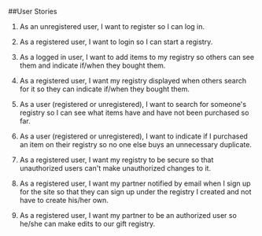##User Stories

1. As an unregistered user, I want to register so I can log in.

2. As a registered user, I want to login so I can start a registry.

3. As a logged in user, I want to add items to my registry so others can see
them and indicate if/when they bought them.

4. As a registered user, I want my registry displayed when others search for it
so they can indicate if/when they bought them.

5. As a user (registered or unregistered), I want to search for someone's
registry so I can see what items have and have not been purchased so far.

6. As a user (registered or unregistered), I want to indicate if I purchased an
item on their registry so no one else buys an unnecessary duplicate.

7. As a registered user, I want my registry to be secure so that unauthorized
users can't make unauthorized changes to it.

9. As a registered user, I want my partner notified by email when I sign up for
the site so that they can sign up under the registry I created and not have to
create his/her own.

8. As a registered user, I want my partner to be an authorized user so he/she
can make edits to our gift registry.
